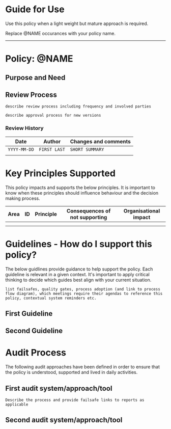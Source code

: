 # Guide for Use

Use this policy when a light weight but mature approach is required.

Replace @NAME occurances with your policy name.

----------------------

# Policy: @NAME

## Purpose and Need

## Review Process

`describe review process including frequency and involved parties`

`describe approval process for new versions`

### Review History

| Date | Author | Changes and comments |
| --- | --- | --- |
| `YYYY-MM-DD` | `FIRST LAST` | `SHORT SUMMARY` |
| | |


# Key Principles Supported

This policy impacts and supports the below principles. It is important to know when these principles should influence behaviour and the decision making process.

| Area | ID | Principle | Consequences of not supporting | Organisational impact |
| --- | --- | --- | --- | --- |
| | | | |
| | | | |

# Guidelines - How do I support this policy?

The below guidlines provide guidance to help support the policy. Each guideline is relevant in a given context. It's important to apply critical thinking to decide which guides best align with your current situation.

`list failsafes, quality gates, process adoption (and link to process flow diagram), which meetings require their agendas to reference this policy, contextual system reminders etc.`

## First Guideline

## Second Guideline


# Audit Process

The following audit approaches have been defined in order to ensure that the policy is understood, supported and lived in daily activities.

## First audit system/approach/tool

`Describe the process and provide failsafe links to reports as applicable`

## Second audit system/approach/tool


